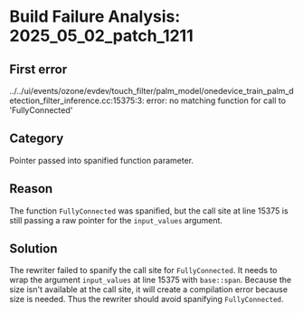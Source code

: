 # Build Failure Analysis: 2025_05_02_patch_1211

## First error
../../ui/events/ozone/evdev/touch_filter/palm_model/onedevice_train_palm_detection_filter_inference.cc:15375:3: error: no matching function for call to 'FullyConnected'

## Category
Pointer passed into spanified function parameter.

## Reason
The function `FullyConnected` was spanified, but the call site at line 15375 is still passing a raw pointer for the `input_values` argument.

## Solution
The rewriter failed to spanify the call site for `FullyConnected`. It needs to wrap the argument `input_values` at line 15375 with `base::span`. Because the size isn't available at the call site, it will create a compilation error because size is needed. Thus the rewriter should avoid spanifying `FullyConnected`.